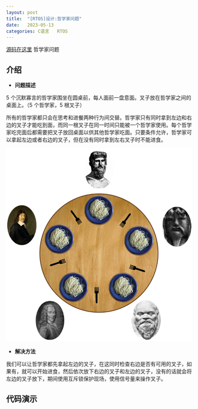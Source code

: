 ```yaml
---
layout: post
title:  "[RTOS]设计:哲学家问题"
date:   2023-05-13
categories: C语言   RTOS
---
```


[源码在这里](https://github.com/yuuuuuuan/Dining_philosophers)	哲学家问题

## 介绍

- **问题描述**

5 个沉默寡言的哲学家围坐在圆桌前，每人面前一盘意面。叉子放在哲学家之间的桌面上。（5 个哲学家，5 根叉子）

所有的哲学家都只会在思考和进餐两种行为间交替。哲学家只有同时拿到左边和右边的叉子才能吃到面，而同一根叉子在同一时间只能被一个哲学家使用。每个哲学家吃完面后都需要把叉子放回桌面以供其他哲学家吃面。只要条件允许，哲学家可以拿起左边或者右边的叉子，但在没有同时拿到左右叉子时不能进食。

![image](/assets/an_illustration_of_the_dining_philosophers_problem.png)

- **解决方法**

我们可以让哲学家都先拿起左边的叉子，在这同时检查右边是否有可用的叉子，如果有，就可以开始进食，然后依次放下右边的叉子和左边的叉子，没有的话就会将左边的叉子放下，期间使用互斥锁保护现场，使用信号量来操作叉子。

## 代码演示

